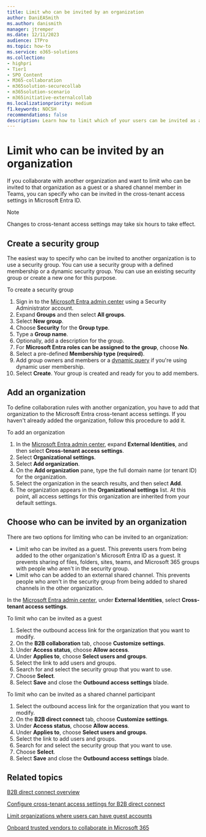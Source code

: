 ```yaml
---
title: Limit who can be invited by an organization
author: DaniEASmith
ms.author: danismith
manager: jtremper
ms.date: 12/11/2023
audience: ITPro
ms.topic: how-to
ms.service: o365-solutions
ms.collection: 
- highpri
- Tier1
- SPO_Content
- M365-collaboration
- m365solution-securecollab
- m365solution-scenario
- m365initiative-externalcollab
ms.localizationpriority: medium
f1.keywords: NOCSH
recommendations: false
description: Learn how to limit which of your users can be invited as a guest or shared channel participant to a specific organization.
---
```


# Limit who can be invited by an organization

If you collaborate with another organization and want to limit who can be invited to that organization as a guest or a shared channel member in Teams, you can specify who can be invited in the cross-tenant access settings in Microsoft Entra ID.

> [!NOTE]
> Changes to cross-tenant access settings may take six hours to take effect.

## Create a security group

The easiest way to specify who can be invited to another organization is to use a security group. You can use a security group with a defined membership or a dynamic security group. You can use an existing security group or create a new one for this purpose.

To create a security group
1. Sign in to the [Microsoft Entra admin center](https://entra.microsoft.com) using a Security Administrator account.
1. Expand **Groups** and then select **All groups**.
1. Select **New group**.
1. Choose **Security** for the **Group type**.
1. Type a **Group name**.
1. Optionally, add a description for the group.
1. For **Microsoft Entra roles can be assigned to the group**, choose **No**.
1. Select a pre-defined **Membership type (required)**.
1. Add group owners and members or a [dynamic query](/azure/active-directory/enterprise-users/groups-dynamic-membership) if you're using dynamic user membership.
1. Select **Create**. Your group is created and ready for you to add members.

## Add an organization

To define collaboration rules with another organization, you have to add that organization to the Microsoft Entra cross-tenant access settings. If you haven't already added the organization, follow this procedure to add it.

To add an organization
1. In the [Microsoft Entra admin center](https://entra.microsoft.com), expand **External Identities**, and then select **Cross-tenant access settings**.
1. Select **Organizational settings**.
1. Select **Add organization**.
1. On the **Add organization** pane, type the full domain name (or tenant ID) for the organization.
1. Select the organization in the search results, and then select **Add**.
1. The organization appears in the **Organizational settings** list. At this point, all access settings for this organization are inherited from your default settings.

## Choose who can be invited by an organization

There are two options for limiting who can be invited to an organization:

- Limit who can be invited as a guest. This prevents users from being added to the other organization's Microsoft Entra ID as a guest. It prevents sharing of files, folders, sites, teams, and Microsoft 365 groups with people who aren't in the security group.
- Limit who can be added to an external shared channel. This prevents people who aren't in the security group from being added to shared channels in the other organization.

In the [Microsoft Entra admin center](https://entra.microsoft.com), under **External Identities**, select **Cross-tenant access settings**.

To limit who can be invited as a guest
1. Select the outbound access link for the organization that you want to modify.
1. On the **B2B collaboration** tab, choose **Customize settings**.
1. Under **Access status**, choose **Allow access**.
1. Under **Applies to**, choose **Select users and groups**.
1. Select the link to add users and groups.
1. Search for and select the security group that you want to use.
1. Choose **Select**.
1. Select **Save** and close the **Outbound access settings** blade.


To limit who can be invited as a shared channel participant
1. Select the outbound access link for the organization that you want to modify.
1. On the **B2B direct connect** tab, choose **Customize settings**.
1. Under **Access status**, choose **Allow access**.
1. Under **Applies to**, choose **Select users and groups**.
1. Select the link to add users and groups.
1. Search for and select the security group that you want to use.
1. Choose **Select**.
1. Select **Save** and close the **Outbound access settings** blade.

## Related topics

[B2B direct connect overview](/entra/external-id/b2b-direct-connect-overview)

[Configure cross-tenant access settings for B2B direct connect](/entra/external-id/cross-tenant-access-settings-b2b-direct-connect)

[Limit organizations where users can have guest accounts](limit-organizations-where-users-have-guest-accounts.md)

[Onboard trusted vendors to collaborate in Microsoft 365](trusted-vendor-onboarding.md)
